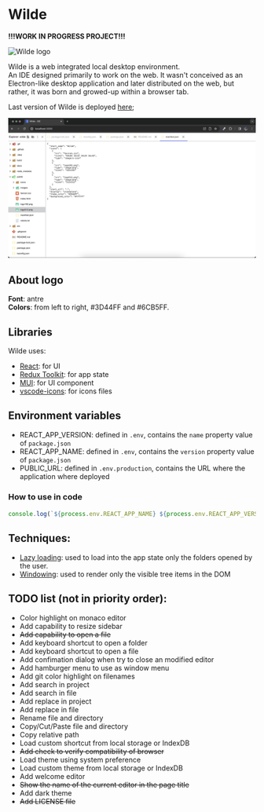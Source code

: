 # Wilde

__!!!WORK IN PROGRESS PROJECT!!!__

![Wilde logo](docs/images/wilde-logo.png)

Wilde is a web integrated local desktop environment. \
An IDE designed primarily to work on the web. It wasn't conceived as an Electron-like desktop application and later distributed on the web, but rather, it was born and growed-up within a browser tab.

Last version of Wilde is deployed [here](https://mpstyle.github.io/wilde/);

![Wilde screenshot](docs/images/wilde-instance.png)

## About logo

**Font**: antre \
**Colors**: from left to right, #3D44FF and #6CB5FF.

## Libraries

Wilde uses:
- [React](https://react.dev/): for UI
- [Redux Toolkit](https://redux-toolkit.js.org/): for app state
- [MUI](https://mui.com/): for UI component
- [vscode-icons](https://github.com/vscode-icons/vscode-icons): for icons files

## Environment variables

- REACT_APP_VERSION: defined in `.env`, contains the `name` property value of `package.json`
- REACT_APP_NAME: defined in `.env`, contains the `version` property value of `package.json`
- PUBLIC_URL: defined in `.env.production`, contains the URL where the application where deployed

### How to use in code

```typescript
console.log(`${process.env.REACT_APP_NAME} ${process.env.REACT_APP_VERSION}`)
```

## Techniques:
- [Lazy loading](https://en.wikipedia.org/wiki/Lazy_loading): used to load into the app state only the folders opened by the user.
- [Windowing](https://www.patterns.dev/vanilla/virtual-lists/): used to render only the visible tree items in the DOM

## TODO list (not in priority order):
- Color highlight on monaco editor
- Add capability to resize sidebar
- ~~Add capability to open a file~~
- Add keyboard shortcut to open a folder
- Add keyboard shortcut to open a file
- Add confimation dialog when try to close an modified editor
- Add hamburger menu to use as window menu
- Add git color highlight on filenames
- Add search in project
- Add search in file
- Add replace in project
- Add replace in file
- Rename file and directory
- Copy/Cut/Paste file and directory
- Copy relative path
- Load custom shortcut from local storage or IndexDB
- ~~Add check to verify compatibility of browser~~
- Load theme using system preference
- Load custom theme from local storage or IndexDB
- Add welcome editor
- ~~Show the name of the current editor in the page title~~
- Add dark theme
- ~~Add LICENSE file~~